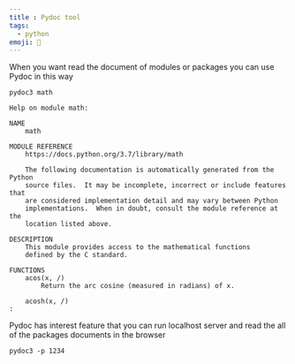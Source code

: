 ```yaml
---
title : Pydoc tool 
tags:
  - python
emoji: 🐍
---
```


When you want read the document of modules or packages you can use Pydoc in this way

```terminal
pydoc3 math 
```
```Ouput
Help on module math:

NAME
    math

MODULE REFERENCE
    https://docs.python.org/3.7/library/math
    
    The following documentation is automatically generated from the Python
    source files.  It may be incomplete, incorrect or include features that
    are considered implementation detail and may vary between Python
    implementations.  When in doubt, consult the module reference at the
    location listed above.

DESCRIPTION
    This module provides access to the mathematical functions
    defined by the C standard.

FUNCTIONS
    acos(x, /)
        Return the arc cosine (measured in radians) of x.
    
    acosh(x, /)
:
```
Pydoc has interest feature that you can run localhost server and read the all of the packages documents in the browser

```terminal
pydoc3 -p 1234
```